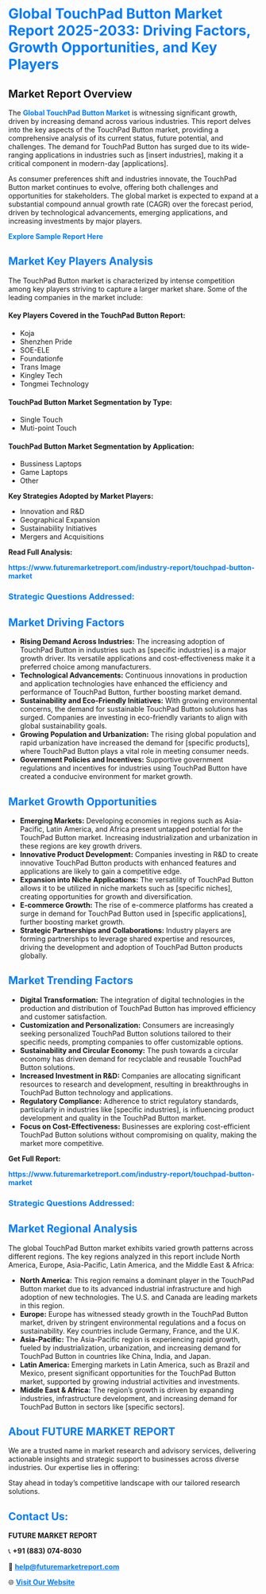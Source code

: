 <h1 style="color: #007BFF;">Global TouchPad Button Market Report 2025-2033: Driving Factors, Growth Opportunities, and Key Players</h1>

<section id="overview">
<h2>Market Report Overview</h2>
<p>The <a href="https://www.futuremarketreport.com/industry-report/touchpad-button-market" style="color: #007BFF; text-decoration: none;"><strong>Global TouchPad Button Market</strong></a> is witnessing significant growth, driven by increasing demand across various industries. This report delves into the key aspects of the TouchPad Button market, providing a comprehensive analysis of its current status, future potential, and challenges. The demand for TouchPad Button has surged due to its wide-ranging applications in industries such as [insert industries], making it a critical component in modern-day [applications].</p>
<p>As consumer preferences shift and industries innovate, the TouchPad Button market continues to evolve, offering both challenges and opportunities for stakeholders. The global market is expected to expand at a substantial compound annual growth rate (CAGR) over the forecast period, driven by technological advancements, emerging applications, and increasing investments by major players.</p>
</section>

<section id="overview">
<p><a href="https://www.futuremarketreport.com/request-sample/reportId=75437" style="color: #007BFF; text-decoration: none;"><strong>Explore Sample Report Here</strong></a></p>
</section>

<section id="key-players">
<h2 style="color: #007BFF;">Market Key Players Analysis</h2>
<p>The TouchPad Button market is characterized by intense competition among key players striving to capture a larger market share. Some of the leading companies in the market include:</p>
<h4>Key Players Covered in the TouchPad Button Report:</h4>
<ul><li>Koja</li><li>Shenzhen Pride</li><li>SOE-ELE</li><li>Foundationfe</li><li>Trans Image</li><li>Kingley Tech</li><li>Tongmei Technology</li></ul>
<h4>TouchPad Button Market Segmentation by Type:</h4>
<ul><li>Single Touch</li><li>Muti-point Touch</li></ul>

<h4>TouchPad Button Market Segmentation by Application:</h4>
<ul><li>Bussiness Laptops</li><li>Game Laptops</li><li>Other</li></ul>
<p><strong>Key Strategies Adopted by Market Players:</strong></p>
<ul>
<li>Innovation and R&D</li>
<li>Geographical Expansion</li>
<li>Sustainability Initiatives</li>
<li>Mergers and Acquisitions</li>
</ul>
</section>

<section>
<p><strong>Read Full Analysis: </strong></p><a href="https://www.futuremarketreport.com/industry-report/touchpad-button-market" style="color: #007BFF; text-decoration: none;"><strong>https://www.futuremarketreport.com/industry-report/touchpad-button-market</strong></a>
<h3 style="color: #007BFF;">Strategic Questions Addressed:</h3>
</section>

<section id="driving-factors">
<h2 style="color: #007BFF;">Market Driving Factors</h2>
<ul>
<li><strong>Rising Demand Across Industries:</strong> The increasing adoption of TouchPad Button in industries such as [specific industries] is a major growth driver. Its versatile applications and cost-effectiveness make it a preferred choice among manufacturers.</li>
<li><strong>Technological Advancements:</strong> Continuous innovations in production and application technologies have enhanced the efficiency and performance of TouchPad Button, further boosting market demand.</li>
<li><strong>Sustainability and Eco-Friendly Initiatives:</strong> With growing environmental concerns, the demand for sustainable TouchPad Button solutions has surged. Companies are investing in eco-friendly variants to align with global sustainability goals.</li>
<li><strong>Growing Population and Urbanization:</strong> The rising global population and rapid urbanization have increased the demand for [specific products], where TouchPad Button plays a vital role in meeting consumer needs.</li>
<li><strong>Government Policies and Incentives:</strong> Supportive government regulations and incentives for industries using TouchPad Button have created a conducive environment for market growth.</li>
</ul>
</section>

<section id="growth-opportunities">
<h2 style="color: #007BFF;">Market Growth Opportunities</h2>
<ul>
<li><strong>Emerging Markets:</strong> Developing economies in regions such as Asia-Pacific, Latin America, and Africa present untapped potential for the TouchPad Button market. Increasing industrialization and urbanization in these regions are key growth drivers.</li>
<li><strong>Innovative Product Development:</strong> Companies investing in R&D to create innovative TouchPad Button products with enhanced features and applications are likely to gain a competitive edge.</li>
<li><strong>Expansion into Niche Applications:</strong> The versatility of TouchPad Button allows it to be utilized in niche markets such as [specific niches], creating opportunities for growth and diversification.</li>
<li><strong>E-commerce Growth:</strong> The rise of e-commerce platforms has created a surge in demand for TouchPad Button used in [specific applications], further boosting market growth.</li>
<li><strong>Strategic Partnerships and Collaborations:</strong> Industry players are forming partnerships to leverage shared expertise and resources, driving the development and adoption of TouchPad Button products globally.</li>
</ul>
</section>

<section id="trending-factors">
<h2 style="color: #007BFF;">Market Trending Factors</h2>
<ul>
<li><strong>Digital Transformation:</strong> The integration of digital technologies in the production and distribution of TouchPad Button has improved efficiency and customer satisfaction.</li>
<li><strong>Customization and Personalization:</strong> Consumers are increasingly seeking personalized TouchPad Button solutions tailored to their specific needs, prompting companies to offer customizable options.</li>
<li><strong>Sustainability and Circular Economy:</strong> The push towards a circular economy has driven demand for recyclable and reusable TouchPad Button solutions.</li>
<li><strong>Increased Investment in R&D:</strong> Companies are allocating significant resources to research and development, resulting in breakthroughs in TouchPad Button technology and applications.</li>
<li><strong>Regulatory Compliance:</strong> Adherence to strict regulatory standards, particularly in industries like [specific industries], is influencing product development and quality in the TouchPad Button market.</li>
<li><strong>Focus on Cost-Effectiveness:</strong> Businesses are exploring cost-efficient TouchPad Button solutions without compromising on quality, making the market more competitive.</li>
</ul>
</section>

<section>
<p><strong>Get Full Report: </strong></p><a href="https://www.futuremarketreport.com/industry-report/touchpad-button-market" style="color: #007BFF; text-decoration: none;"><strong>https://www.futuremarketreport.com/industry-report/touchpad-button-market</strong></a>
<h3 style="color: #007BFF;">Strategic Questions Addressed:</h3>
</section>


<section id="regional-analysis">
<h2 style="color: #007BFF;">Market Regional Analysis</h2>
<p>The global TouchPad Button market exhibits varied growth patterns across different regions. The key regions analyzed in this report include North America, Europe, Asia-Pacific, Latin America, and the Middle East & Africa:</p>
<ul>
<li><strong>North America:</strong> This region remains a dominant player in the TouchPad Button market due to its advanced industrial infrastructure and high adoption of new technologies. The U.S. and Canada are leading markets in this region.</li>
<li><strong>Europe:</strong> Europe has witnessed steady growth in the TouchPad Button market, driven by stringent environmental regulations and a focus on sustainability. Key countries include Germany, France, and the U.K.</li>
<li><strong>Asia-Pacific:</strong> The Asia-Pacific region is experiencing rapid growth, fueled by industrialization, urbanization, and increasing demand for TouchPad Button in countries like China, India, and Japan.</li>
<li><strong>Latin America:</strong> Emerging markets in Latin America, such as Brazil and Mexico, present significant opportunities for the TouchPad Button market, supported by growing industrial activities and investments.</li>
<li><strong>Middle East & Africa:</strong> The region’s growth is driven by expanding industries, infrastructure development, and increasing demand for TouchPad Button in sectors like [specific sectors].</li>
</ul>
</section>

<footer>
<h2 style="color: #007BFF;">About FUTURE MARKET REPORT</h2>
<p>We are a trusted name in market research and advisory services, delivering actionable insights and strategic support to businesses across diverse industries. Our expertise lies in offering:</p>

<p>Stay ahead in today’s competitive landscape with our tailored research solutions.</p>

<h2 style="color: #007BFF;">Contact Us:</h2>
<p><strong>FUTURE MARKET REPORT</strong></p>
<p>📞 <strong>+91 (883) 074-8030</strong></p>
<p>📧 <strong><a href="mailto:help@futuremarketreport.com" style="color: #007BFF;">help@futuremarketreport.com</a></strong></p>
<p>🌐 <strong><a href="https://www.futuremarketreport.com/" style="color: #007BFF;">Visit Our Website</a></strong></p>
</footer>